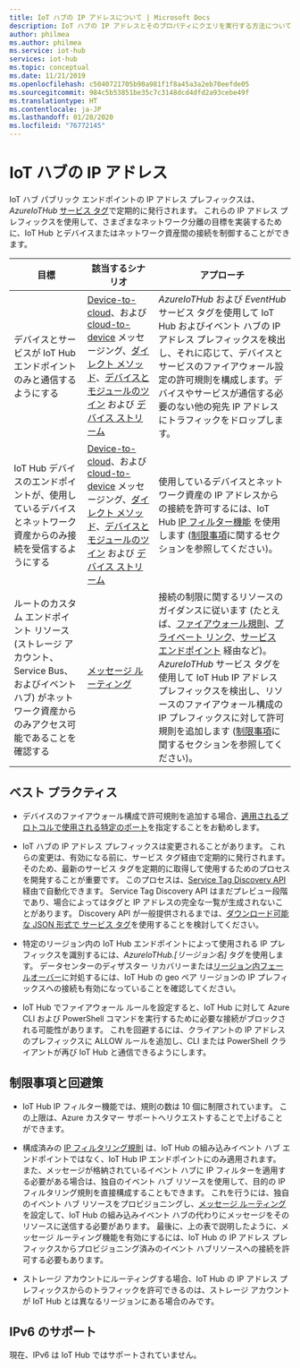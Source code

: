 ```yaml
---
title: IoT ハブの IP アドレスについて | Microsoft Docs
description: IoT ハブの IP アドレスとそのプロパティにクエリを実行する方法について説明します。 IoT ハブの IP アドレスは、ディザスター リカバリーやリージョン間フェールオーバーなど、特定のシナリオを通じて変更される可能性があります。
author: philmea
ms.author: philmea
ms.service: iot-hub
services: iot-hub
ms.topic: conceptual
ms.date: 11/21/2019
ms.openlocfilehash: c5040721705b90a981f1f8a45a3a2eb70eefde05
ms.sourcegitcommit: 984c5b53851be35c7c3148dcd4dfd2a93cebe49f
ms.translationtype: HT
ms.contentlocale: ja-JP
ms.lasthandoff: 01/28/2020
ms.locfileid: "76772145"
---
```

# <a name="iot-hub-ip-addresses"></a>IoT ハブの IP アドレス

IoT ハブ パブリック エンドポイントの IP アドレス プレフィックスは、_AzureIoTHub_ [サービス タグ](../virtual-network/service-tags-overview.md)で定期的に発行されます。 これらの IP アドレス プレフィックスを使用して、さまざまなネットワーク分離の目標を実装するために、IoT Hub とデバイスまたはネットワーク資産間の接続を制御することができます。

| 目標 | 該当するシナリオ | アプローチ |
|------|-----------|----------|
| デバイスとサービスが IoT Hub エンドポイントのみと通信するようにする | [Device-to-cloud](./iot-hub-devguide-messaging.md)、および [cloud-to-device](./iot-hub-devguide-messages-c2d.md) メッセージング、[ダイレクト メソッド](./iot-hub-devguide-direct-methods.md)、[デバイスとモジュールのツイン](./iot-hub-devguide-device-twins.md) および [デバイス ストリーム](./iot-hub-device-streams-overview.md) | _AzureIoTHub_ および _EventHub_ サービス タグを使用して IoT Hub およびイベント ハブの IP アドレス プレフィックスを検出し、それに応じて、デバイスとサービスのファイアウォール設定の許可規則を構成します。デバイスやサービスが通信する必要のない他の宛先 IP アドレスにトラフィックをドロップします。 |
| IoT Hub デバイスのエンドポイントが、使用しているデバイスとネットワーク資産からのみ接続を受信するようにする | [Device-to-cloud](./iot-hub-devguide-messaging.md)、および [cloud-to-device](./iot-hub-devguide-messages-c2d.md) メッセージング、[ダイレクト メソッド](./iot-hub-devguide-direct-methods.md)、[デバイスとモジュールのツイン](./iot-hub-devguide-device-twins.md) および [デバイス ストリーム](./iot-hub-device-streams-overview.md) | 使用しているデバイスとネットワーク資産の IP アドレスからの接続を許可するには、IoT Hub [IP フィルター機能](iot-hub-ip-filtering.md) を使用します ([制限事項](#limitations-and-workarounds)に関するセクションを参照してください)。 | 
| ルートのカスタム エンドポイント リソース (ストレージ アカウント、Service Bus、およびイベント ハブ) がネットワーク資産からのみアクセス可能であることを確認する | [メッセージ ルーティング](./iot-hub-devguide-messages-d2c.md) | 接続の制限に関するリソースのガイダンスに従います (たとえば、[ファイアウォール規則](../storage/common/storage-network-security.md)、[プライベート リンク](../private-link/private-endpoint-overview.md)、[サービス エンドポイント](../virtual-network/virtual-network-service-endpoints-overview.md) 経由など)。_AzureIoTHub_ サービス タグを使用して IoT Hub IP アドレス プレフィックスを検出し、リソースのファイアウォール構成の IP プレフィックスに対して許可規則を追加します ([制限事項](#limitations-and-workarounds)に関するセクションを参照してください)。 |



## <a name="best-practices"></a>ベスト プラクティス

* デバイスのファイアウォール構成で許可規則を追加する場合、[適用されるプロトコルで使用される特定のポート](./iot-hub-devguide-protocols.md#port-numbers)を指定することをお勧めします。

* IoT ハブの IP アドレス プレフィックスは変更されることがあります。 これらの変更は、有効になる前に、サービス タグ経由で定期的に発行されます。 そのため、最新のサービス タグを定期的に取得して使用するためのプロセスを開発することが重要です。 このプロセスは、[Service Tag Discovery API](../virtual-network/service-tags-overview.md#service-tags-on-premises) 経由で自動化できます。 Service Tag Discovery API はまだプレビュー段階であり、場合によってはタグと IP アドレスの完全な一覧が生成されないことがあります。 Discovery API が一般提供されるまでは、[ダウンロード可能な JSON 形式で サービス タグ](../virtual-network/service-tags-overview.md#discover-service-tags-by-using-downloadable-json-files)を使用することを検討してください。 

* 特定のリージョン内の IoT Hub エンドポイントによって使用される IP プレフィックスを識別するには、*AzureIoTHub.[リージョン名]* タグを使用します。 データセンターのディザスター リカバリーまたは[リージョン内フェールオーバー](iot-hub-ha-dr.md)に対処するには、IoT Hub の geo ペア リージョンの IP プレフィックスへの接続も有効になっていることを確認してください。

* IoT Hub でファイアウォール ルールを設定すると、IoT Hub に対して Azure CLI および PowerShell コマンドを実行するために必要な接続がブロックされる可能性があります。 これを回避するには、クライアントの IP アドレスのプレフィックスに ALLOW ルールを追加し、CLI または PowerShell クライアントが再び IoT Hub と通信できるようにします。  


## <a name="limitations-and-workarounds"></a>制限事項と回避策

* IoT Hub IP フィルター機能では、規則の数は 10 個に制限されています。 この上限は、Azure カスタマー サポートへリクエストすることで上げることができます。 

* 構成済みの [IP フィルタリング規則](iot-hub-ip-filtering.md) は、IoT Hub の組み込みイベント ハブ エンドポイントではなく、IoT Hub IP エンドポイントにのみ適用されます。 また、メッセージが格納されているイベント ハブに IP フィルターを適用する必要がある場合は、独自のイベント ハブ リソースを使用して、目的の IP フィルタリング規則を直接構成することもできます。 これを行うには、独自のイベント ハブ リソースをプロビジョニングし、[メッセージ ルーティング](./iot-hub-devguide-messages-d2c.md) を設定して、IoT Hub の組み込みイベント ハブの代わりにメッセージをそのリソースに送信する必要があります。 最後に、上の表で説明したように、メッセージ ルーティング機能を有効にするには、IoT Hub の IP アドレス プレフィックスからプロビジョニング済みのイベント ハブリソースへの接続を許可する必要もあります。

* ストレージ アカウントにルーティングする場合、IoT Hub の IP アドレス プレフィックスからのトラフィックを許可できるのは、ストレージ アカウントが IoT Hub とは異なるリージョンにある場合のみです。

## <a name="support-for-ipv6"></a>IPv6 のサポート 

現在、IPv6 は IoT Hub ではサポートされていません。
